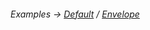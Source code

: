 ###### Examples -> [Default](../../examples/output-default.md) / [Envelope](../../examples/output-envelope.md)
